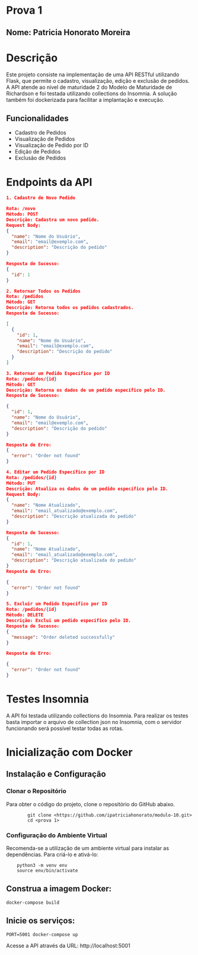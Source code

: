 # Prova 1

## Nome: Patricia Honorato Moreira

# Descrição 

Este projeto consiste na implementação de uma API RESTful utilizando Flask, que permite o cadastro, visualização, edição e exclusão de pedidos. A API atende ao nível de maturidade 2 do Modelo de Maturidade de Richardson e foi testada utilizando collections do Insomnia. A solução também foi dockerizada para facilitar a implantação e execução.

## Funcionalidades

- Cadastro de Pedidos
- Visualização de Pedidos
- Visualização de Pedido por ID
- Edição de Pedidos
- Exclusão de Pedidos

# Endpoints da API

```json
1. Cadastro de Novo Pedido

Rota: /novo
Método: POST
Descrição: Cadastra um novo pedido.
Request Body:
{
  "name": "Nome do Usuário",
  "email": "email@exemplo.com",
  "description": "Descrição do pedido"
}

Resposta de Sucesso:
{
  "id": 1
}

2. Retornar Todos os Pedidos
Rota: /pedidos
Método: GET
Descrição: Retorna todos os pedidos cadastrados.
Resposta de Sucesso:

[
  {
    "id": 1,
    "name": "Nome do Usuário",
    "email": "email@exemplo.com",
    "description": "Descrição do pedido"
  }
]

3. Retornar um Pedido Específico por ID
Rota: /pedidos/{id}
Método: GET
Descrição: Retorna os dados de um pedido específico pelo ID.
Resposta de Sucesso:

{
  "id": 1,
  "name": "Nome do Usuário",
  "email": "email@exemplo.com",
  "description": "Descrição do pedido"
}

Resposta de Erro:
{
  "error": "Order not found"
}

4. Editar um Pedido Específico por ID
Rota: /pedidos/{id}
Método: PUT
Descrição: Atualiza os dados de um pedido específico pelo ID.
Request Body:
{
  "name": "Nome Atualizado",
  "email": "email_atualizado@exemplo.com",
  "description": "Descrição atualizada do pedido"
}

Resposta de Sucesso:
{
  "id": 1,
  "name": "Nome Atualizado",
  "email": "email_atualizado@exemplo.com",
  "description": "Descrição atualizada do pedido"
}
Resposta de Erro:

{
  "error": "Order not found"
}

5. Excluir um Pedido Específico por ID
Rota: /pedidos/{id}
Método: DELETE
Descrição: Exclui um pedido específico pelo ID.
Resposta de Sucesso:
{
  "message": "Order deleted successfully"
}

Resposta de Erro:

{
  "error": "Order not found"
}
```

# Testes Insomnia

A API foi testada utilizando collections do Insomnia. Para realizar os testes basta importar o arquivo de collection json no Insomnia, com o servidor funcionando será possível testar todas as rotas.

# Inicialização com Docker

## Instalação e Configuração

### Clonar o Repositório
Para obter o código do projeto, clone o repositório do GitHub abaixo.
```
        git clone <https://github.com/ipatriciahonorato/modulo-10.git>
	    cd <prova 1> 
```

### Configuração do Ambiente Virtual
Recomenda-se a utilização de um ambiente virtual para instalar as dependências. Para criá-lo e ativá-lo:
```
    python3 -m venv env
    source env/bin/activate
```

## Construa a imagem Docker:
```
docker-compose build
```

## Inicie os serviços:

```
PORT=5001 docker-compose up
```
Acesse a API através da URL: http://localhost:5001
